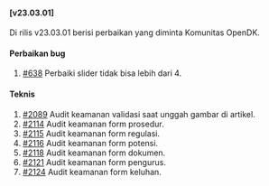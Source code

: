 #### [v23.03.01]

Di rilis v23.03.01 berisi perbaikan yang diminta Komunitas OpenDK.

#### Perbaikan bug

1. [#638](https://github.com/OpenSID/OpenDK/issues/638) Perbaiki slider tidak bisa lebih dari 4.

#### Teknis

1. [#2089](https://github.com/OpenSID/premium/issues/2089) Audit keamanan validasi saat unggah gambar di artikel.
2. [#2114](https://github.com/OpenSID/premium/issues/2114) Audit keamanan form prosedur.
3. [#2115](https://github.com/OpenSID/premium/issues/2115) Audit keamanan form regulasi.
4. [#2116](https://github.com/OpenSID/premium/issues/2116) Audit keamanan form potensi.
5. [#2118](https://github.com/OpenSID/premium/issues/2118) Audit keamanan form dokumen.
6. [#2121](https://github.com/OpenSID/premium/issues/2121) Audit keamanan form pengurus.
7. [#2124](https://github.com/OpenSID/premium/issues/2124) Audit keamanan form keluhan.

